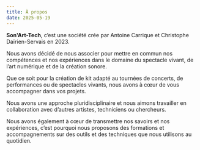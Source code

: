 ```yaml
---
title: À propos
date: 2025-05-19
---
```


**Son'Art-Tech**, c’est une société crée par Antoine Carrique et Christophe Daïrien-Servais en 2023.

Nous avons décidé de nous associer pour mettre en commun nos compétences et nos expériences dans le domaine du spectacle vivant, de l’art numérique et de la création sonore.

Que ce soit pour la création de kit adapté au tournées de concerts, de performances ou de spectacles vivants, nous avons à cœur de vous accompagner dans vos projets.

Nous avons une approche pluridisciplinaire et nous aimons travailler en collaboration avec d’autres artistes, techniciens ou chercheurs.

Nous avons également à cœur de transmettre nos savoirs et nos expériences, c’est pourquoi nous proposons des formations et accompagnements sur des outils et des techniques que nous utilisons au quotidien.

